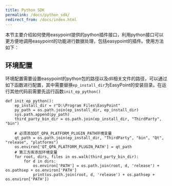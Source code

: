 ```yaml
---
title: Python SDK
permalink: /docs/python_sdk/
redirect_from: /docs/index.html
---
```


本节主要介绍如何使用easypoint提供的python插件接口，利用python接口可以更方便地调用easypoint的功能进行数据处理，包括easypoint的插件。使用方法如下：
## 环境配置
环境配置需要设置easypoint的python包的路径以及dll相关文件的路径，可以通过如下函数进行配置，其中需要替换`ep_install_dir`为EasyPoint的安装目录。在运行其他代码前需要先运行函数`init_ep_python()`
```
def init_ep_python():
    ep_install_dir = r"D:\Program Files\EasyPoint"
    py_path = os.path.join(ep_install_dir, ep_install_dir)
    sys.path.append(py_path)
    third_party_bin_dir = os.path.join(ep_install_dir, "ThirdParty", "bin")

    # 必须添加QT_QPA_PLATFORM_PLUGIN_PATH环境变量
    qt_path = os.path.join(ep_install_dir, "ThirdParty", "bin", "Qt", "release", "platforms")
    os.environ['QT_QPA_PLATFORM_PLUGIN_PATH'] = qt_path
    # 第三方库添加环境变量
    for root, dirs, files in os.walk(third_party_bin_dir):
        for d in dirs:
            os.environ['PATH'] = os.path.join(root, d, 'release') + os.pathsep + os.environ['PATH']
            print(os.path.join(root, d, 'release') + os.pathsep + os.environ['PATH'])
```
